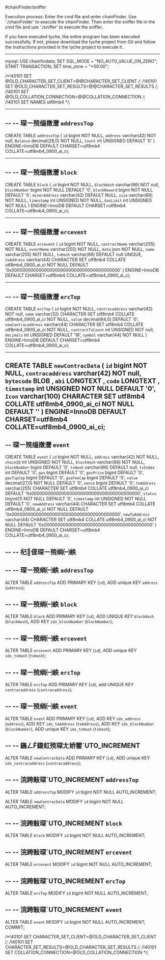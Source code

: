 #chainFinder/sniffer

Execution process: Enter the cmd file and enter chainFinder. Use './chainFinder' to execute the chainFinder. Then enter the sniffer file in the cmd file and use './sniffer' to execute the sniffer.

If you have executed tyche, the entire program has been executed successfully. If not, please download the tyche project from Git and follow the instructions provided in the tyche project to execute it.



---------------------
mysql:
USE chainfindata;
SET SQL_MODE = "NO_AUTO_VALUE_ON_ZERO";
START TRANSACTION;
SET time_zone = "+00:00";


/*!40101 SET @OLD_CHARACTER_SET_CLIENT=@@CHARACTER_SET_CLIENT */;
/*!40101 SET @OLD_CHARACTER_SET_RESULTS=@@CHARACTER_SET_RESULTS */;
/*!40101 SET @OLD_COLLATION_CONNECTION=@@COLLATION_CONNECTION */;
/*!40101 SET NAMES utf8mb4 */;

-- --------------------------------------------------------

--
-- 琛ㄧ殑缁撴瀯 `addressTop`
--

CREATE TABLE `addressTop` (
  `id` bigint NOT NULL,
  `address` varchar(42) NOT null,
  `Balance` decimal(28,0) NOT NULL,
  `Count` int UNSIGNED DEFAULT '0'
) ENGINE=InnoDB DEFAULT CHARSET=utf8mb4 COLLATE=utf8mb4_0900_ai_ci;

-- --------------------------------------------------------

--
-- 琛ㄧ殑缁撴瀯 `block`
--

CREATE TABLE `block` (
  `id` bigint NOT NULL,
  `blockHash` varchar(66) NOT null,
  `blockNumber` bigint NOT NULL DEFAULT '0',
  `blockReward` bigint NOT NULL DEFAULT '0',
  `minerAddress` varchar(42) DEFAULT NULL,
  `size` varchar(66) NOT NULL, 
  `timestamp` int UNSIGNED NOT NULL,
  `GasLimit` int UNSIGNED NOT NULL
) ENGINE=InnoDB DEFAULT CHARSET=utf8mb4 COLLATE=utf8mb4_0900_ai_ci;

-- --------------------------------------------------------

--
-- 琛ㄧ殑缁撴瀯 `ercevent`
--

CREATE TABLE `ercevent` (
  `id` bigint NOT NULL,
  `contractName` varchar(255) NOT NULL,
  `eventName` varchar(255) NOT NULL,
  `data` json NOT NULL,
  `name` varchar(255) NOT NULL,
  `txHash` varchar(66) DEFAULT null UNIQUE,
  `toAddress` varchar(44) CHARACTER SET utf8mb4 COLLATE utf8mb4_0900_ai_ci NOT NULL DEFAULT '0x0000000000000000000000000000000000000000'
) ENGINE=InnoDB DEFAULT CHARSET=utf8mb4 COLLATE=utf8mb4_0900_ai_ci;

-- --------------------------------------------------------

--
-- 琛ㄧ殑缁撴瀯 `ercTop`
--

CREATE TABLE `ercTop` (
  `id` bigint NOT NULL,
  `contracaddress` varchar(42) NOT null,
  `name` varchar(32) CHARACTER SET utf8mb4 COLLATE utf8mb4_0900_ai_ci NOT NULL,
  `value` decimal(64,0) DEFAULT '0',
  `newContracaddress` varchar(44) CHARACTER SET utf8mb4 COLLATE utf8mb4_0900_ai_ci NOT NULL,
  `contractTxCount` int UNSIGNED NOT null,
  `decimals` int UNSIGNED DEFAULT '18',
  `symbol` varchar(44)  NOT NULL
) ENGINE=InnoDB DEFAULT CHARSET=utf8mb4 COLLATE=utf8mb4_0900_ai_ci;

-- --------------------------------------------------------
CREATE TABLE `newContracData` (
  `id` bigint NOT NULL,
  `contracaddress` varchar(42) NOT null,
  `bytecode` BLOB  ,
  `abi` LONGTEXT  ,
  `code` LONGTEXT ,
  `timestamp` int UNSIGNED NOT NULL DEFAULT '0',
  `Icon` varchar(100)  CHARACTER SET utf8mb4 COLLATE utf8mb4_0900_ai_ci NOT NULL DEFAULT ''
) ENGINE=InnoDB DEFAULT CHARSET=utf8mb4 COLLATE=utf8mb4_0900_ai_ci;
--
-- 琛ㄧ殑缁撴瀯 `event`
--

CREATE TABLE `event` (
  `id` bigint NOT NULL,
  `address` varchar(42) NOT NULL,
  `chainID` int UNSIGNED NOT NULL,
  `blockHash` varchar(66) NOT NULL,
  `blockNumber` bigint DEFAULT '0',
  `txHash` varchar(66) DEFAULT null,
  `txIndex` int DEFAULT '0',
  `gas` bigint DEFAULT '0',
  `gasPrice` bigint DEFAULT '0',
  `gasTipCap` bigint DEFAULT '0',
  `gasFeeCap` bigint DEFAULT '0',
  `value` decimal(27,0) NOT NULL DEFAULT '0',
  `nonce` bigint DEFAULT '0',
  `toAddress` varchar(255) CHARACTER SET utf8mb4 COLLATE utf8mb4_0900_ai_ci DEFAULT '0x0000000000000000000000000000000000000000',
  `status` tinyint(1) NOT NULL DEFAULT '0',
  `timestamp` int UNSIGNED NOT NULL DEFAULT '0',
  `newAddress` varchar(44) CHARACTER SET utf8mb4 COLLATE utf8mb4_0900_ai_ci NOT NULL DEFAULT '0x0000000000000000000000000000000000000000',
  `newToAddress` varchar(44) CHARACTER SET utf8mb4 COLLATE utf8mb4_0900_ai_ci NOT NULL DEFAULT '0x0000000000000000000000000000000000000000'
) ENGINE=InnoDB DEFAULT CHARSET=utf8mb4 COLLATE=utf8mb4_0900_ai_ci;

--
-- 杞偍琛ㄧ殑绱㈠紩
--

--
-- 琛ㄧ殑绱㈠紩 `addressTop`
--
ALTER TABLE `addressTop`
  ADD PRIMARY KEY (`id`),
  ADD unique KEY `address` (`address`);

--
-- 琛ㄧ殑绱㈠紩 `block`
--
ALTER TABLE `block`
  ADD PRIMARY KEY (`id`),
  ADD UNIQUE KEY `blockHash` (`blockHash`),
  ADD KEY `idx_blockNumber` (`blockNumber`);

--
-- 琛ㄧ殑绱㈠紩 `ercevent`
--
ALTER TABLE `ercevent`
  ADD PRIMARY KEY (`id`),
  ADD unique KEY `idx_txHash` (`txHash`);

--
-- 琛ㄧ殑绱㈠紩 `ercTop`
--
ALTER TABLE `ercTop`
  ADD PRIMARY KEY (`id`),
  add UNIQUE KEY `contracaddress` (`contracaddress`);

--
-- 琛ㄧ殑绱㈠紩 `event`
--
ALTER TABLE `event`
  ADD PRIMARY KEY (`id`),
  ADD KEY `idx_address` (`address`),
  ADD KEY `idx_toAddress` (`toAddress`),
  ADD KEY `idx_blockNumber` (`blockNumber`),
  ADD unique KEY `idx_txHash` (`txHash`);
 
 
--
-- 鍦ㄥ鍑虹殑琛ㄤ娇鐢ˋUTO_INCREMENT
--
ALTER TABLE `newContracData`
  ADD PRIMARY KEY (`id`),
  ADD unique KEY `idx_contracaddress` (`contracaddress`);



--
-- 浣跨敤琛ˋUTO_INCREMENT `addressTop`
--
ALTER TABLE `addressTop`
  MODIFY `id` bigint NOT NULL AUTO_INCREMENT;

ALTER TABLE `newContracData`
  MODIFY `id` bigint NOT NULL AUTO_INCREMENT;
 
--
-- 浣跨敤琛ˋUTO_INCREMENT `block`
--
ALTER TABLE `block`
  MODIFY `id` bigint NOT NULL AUTO_INCREMENT;

--
-- 浣跨敤琛ˋUTO_INCREMENT `ercevent`
--
ALTER TABLE `ercevent`
  MODIFY `id` bigint NOT NULL AUTO_INCREMENT;

--
-- 浣跨敤琛ˋUTO_INCREMENT `ercTop`
--
ALTER TABLE `ercTop`
  MODIFY `id` bigint NOT NULL AUTO_INCREMENT;

--
-- 浣跨敤琛ˋUTO_INCREMENT `event`
--
ALTER TABLE `event`
  MODIFY `id` bigint NOT NULL AUTO_INCREMENT;
COMMIT;

/*!40101 SET CHARACTER_SET_CLIENT=@OLD_CHARACTER_SET_CLIENT */;
/*!40101 SET CHARACTER_SET_RESULTS=@OLD_CHARACTER_SET_RESULTS */;
/*!40101 SET COLLATION_CONNECTION=@OLD_COLLATION_CONNECTION */;
